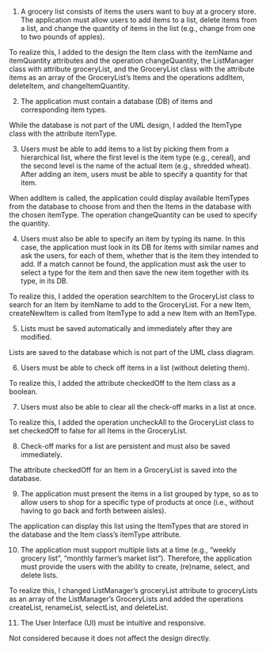 1.	A grocery list consists of items the users want to buy at a grocery store. The application must allow users to add items to a list,
delete items from a list, and change the quantity of items in the list (e.g., change from one to two pounds of apples).

To realize this, I added to the design the Item class with the itemName and itemQuantity attributes and the operation changeQuantity,
the ListManager class with attribute groceryList, and the GroceryList class with the attribute items as an array of the GroceryList’s Items
and the operations addItem, deleteItem, and changeItemQuantity.

2.	The application must contain a database (DB) of items and corresponding item types.

While the database is not part of the UML design, I added the ItemType class with the attribute itemType.

3.	Users must be able to add items to a list by picking them from a hierarchical list, where the first level is the item type (e.g., cereal),
and the second level is the name of the actual item (e.g., shredded wheat). After adding an item, users must be able to specify a quantity for that item.

When addItem is called, the application could display available ItemTypes from the database to choose from and then the Items in the database
with the chosen itemType. The operation changeQuantity can be used to specify the quantity.

4.	Users must also be able to specify an item by typing its name. In this case, the application must look in its DB for items with similar names
and ask the users, for each of them, whether that is the item they intended to add. If a match cannot be found, the application must ask the user
to select a type for the item and then save the new item together with its type, in its DB.

To realize this, I added the operation searchItem to the GroceryList class to search for an Item by itemName to add to the GroceryList.
For a new Item, createNewItem is called from ItemType to add a new Item with an ItemType.

5.	Lists must be saved automatically and immediately after they are modified.

Lists are saved to the database which is not part of the UML class diagram.

6.	Users must be able to check off items in a list (without deleting them).

To realize this, I added the attribute checkedOff to the Item class as a boolean.

7.	Users must also be able to clear all the check-off marks in a list at once.

To realize this, I added the operation uncheckAll to the GroceryList class to set checkedOff to false for all Items in the GroceryList.

8.	Check-off marks for a list are persistent and must also be saved immediately.

The attribute checkedOff for an Item in a GroceryList is saved into the database.

9.	The application must present the items in a list grouped by type, so as to allow users to shop for a specific type of products at once
(i.e., without having to go back and forth between aisles).

The application can display this list using the ItemTypes that are stored in the database and the Item class’s itemType attribute.

10.	The application must support multiple lists at a time (e.g., “weekly grocery list”, “monthly farmer’s market list”).
Therefore, the application must provide the users with the ability to create, (re)name, select, and delete lists.

To realize this, I changed ListManager’s groceryList attribute to groceryLists as an array of the ListManager’s GroceryLists and
added the operations createList, renameList, selectList, and deleteList.

11.	The User Interface (UI) must be intuitive and responsive.

Not considered because it does not affect the design directly.
